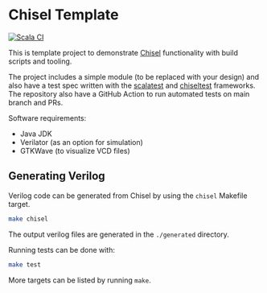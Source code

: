 # Chisel Template

[![Scala CI](https://github.com/carlosedp/chisel-template/actions/workflows/scala.yml/badge.svg)](https://github.com/carlosedp/chisel-template/actions/workflows/scala.yml)

This is template project to demonstrate [Chisel](https://www.chisel-lang.org/) functionality with build scripts and tooling.

The project includes a simple module (to be replaced with your design) and also have a test spec written with the [scalatest](https://www.scalatest.org/) and [chiseltest](https://github.com/ucb-bar/chiseltest) frameworks. The repository also have a GitHub Action to run automated tests on main branch and PRs.

Software requirements:

- Java JDK
- Verilator (as an option for simulation)
- GTKWave (to visualize VCD files)

## Generating Verilog

Verilog code can be generated from Chisel by using the `chisel` Makefile target.

```sh
make chisel
```

The output verilog files are generated in the `./generated` directory.

Running tests can be done with:

```sh
make test
```

More targets can be listed by running `make`.
